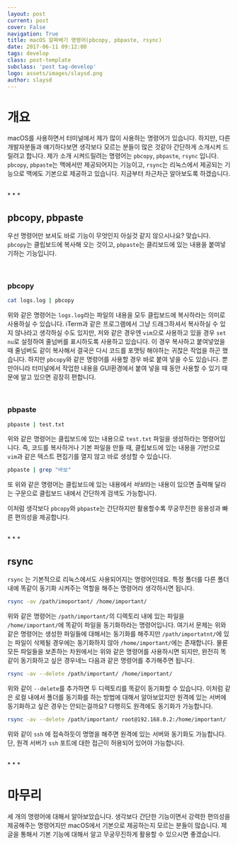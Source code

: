 ```yaml
---
layout: post
current: post
cover: False
navigation: True
title: macOS 알짜배기 명령어(pbcopy, pbpaste, rsync)
date: 2017-06-11 09:12:00
tags: develop
class: post-template
subclass: 'post tag-develop'
logo: assets/images/slaysd.png
author: slaysd
---
```

# 개요

macOS를 사용하면서 터미널에서 제가 많이 사용하는 명령어가 있습니다. 하지만, 다른 개발자분들과 얘기하다보면 생각보다 모르는 분들이 많은 것같아 간단하게 소개시켜 드릴려고 합니다. 제가 소개 시켜드릴려는 명령어는 `pbcopy`, `pbpaste`, `rsync` 입니다. `pbcopy`, `pbpaste`는 맥에서만 제공되어지는 기능이고, `rsync`는 리눅스에서 제공되는 기능으로 맥에도 기본으로 제공하고 있습니다. 지금부터 차근차근 알아보도록 하겠습니다.

<br/>
* * *
<br/>

## pbcopy, pbpaste

우선 명령어만 보셔도 바로 기능이 무엇인지 아실것 같지 않으시나요? 맞습니다. `pbcopy`는 클립보드에 복사해 오는 것이고, `pbpaste`는 클리보드에 있는 내용을 붙여넣기하는 기능입니다.

<br/>

### pbcopy

```bash
cat logs.log | pbcopy
```

위와 같은 명령어는 `logs.log`라는 파일의 내용을 모두 클립보드에 복사하라는 의미로 사용하실 수 있습니다. iTerm과 같은 프로그램에서 그냥 드래그하셔서 복사하실 수 있지 않나라고 생각하실 수도 있지만, 저와 같은 경우엔  `vim`으로 사용하고 있을 경우 `set nu`로 설정하여 줄넘버를 표시하도록 사용하고 있습니다. 이 경우 복사하고 붙여넣었을 때 줄넘버도 같이 복사해서 결국은 다시 코드를 포맷팅 해야하는 귀찮은 작업을 하곤 했습니다. 하지만 `pbcopy`와 같은 명령어를 사용할 경우 바로 붙여 넣을 수도 있습니다. 뿐만아니라 터미널에서 작업한 내용을 GUI환경에서 붙여 넣을 때 동안 사용할 수 있기 때문에 알고 있으면 굉장히 편합니다.

<br/>

### pbpaste

```bash
pbpaste | test.txt
```

위와 같은 명령어는 클립보드에 있는 내용으로 `test.txt`  파일을 생성하라는 명령어입니다. 즉, 코드를 복사하거나 기본 파일을 만들 때, 클립보드에 있는 내용을 기반으로 `vim`과 같은 텍스트 편집기를 열지 않고 바로 생성할 수 있습니다.



```bash
pbpaste | grep "바보"
```

또 위와 같은 명령어는 클립보드에 있는 내용에서 *바보*라는 내용이 있으면 출력해 달라는 구문으로 클립보드 내에서 간단하게 검색도 가능합니다.



이처럼 생각보다 `pbcopy`와 `pbpaste`는 간단하지만 활용할수록 무궁무진한 응용성과 빠른 편의성을 제공합니다.

<br/>
* * *
<br/>


## rsync

`rsync` 는 기본적으로 리눅스에서도 사용되어지는 명령어인데요. 특정 폴더를 다른 폴더내에 똑같이 동기화 시켜주는 역할을 해주는 명령어라 생각하시면 됩니다.



```bash
rsync -av /path/imoportant/ /home/important/
```

위와 같은 명령어는 `/path/important/`의 디렉토리 내에 있는 파일을 `/home/important/`에 똑같이 파일을 동기화하라는 명령어입니다. 여기서 문제는 위와 같은 명령어는 생성한 파일들에 대해서는 동기화를 해주지만 `/path/importatnt/`에 있는 파일이 삭제될 경우에는 동기화하지 않아 `/home/important/`에는 존재합니다. 물론 모든 파일들을 보존하는 차원에서는 위와 같은 명령어를 사용하시면 되지만, 완전히 똑같이 동기화하고 싶은 경우네느 다음과 같은 명령어를 추가해주면 됩니다.



```bash
rsync -av --delete /path/important/ /home/important/
```

위와 같이 `--delete`를 추가하면 두 디렉토리를 똑같이 동기화할 수 있습니다. 이처럼 같은 로컬 내에서 폴더를 동기화를 하는 방법에 대해서 알아보았지만 원격에 있는 서버에 동기화하고 싶은 경우는 안되는걸까요? 다행히도 원격에도 동기화가 가능합니다.



```bash
rsync -av --delete /path/important/ root@192.168.0.2:/home/important/
```

위와 같이 `ssh` 에 접속하듯이 명명을 해주면 원격에 있는 서버와 동기화도 가능합니다. 단, 원격 서버가 `ssh` 포트에 대한 접근이 허용되어 있어야 가능합니다.

<br/>
* * *
<br/>

# 마무리

세 개의 명령어에 대해서 알아보았습니다. 생각보다 간단한 기능이면서 강력한 편의성을 제공해주는 명령어지만 macOS에서 기본으로 제공하는지 모르는 분들이 많습니다. 제 글을 통해서 기본 기능에 대해서 알고 무궁무진하게 활용할 수 있으시면 좋겠습니다.
